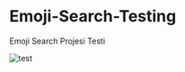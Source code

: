 # Emoji-Search-Testing
Emoji Search Projesi Testi


![test](https://user-images.githubusercontent.com/126778031/227743605-77cd4fe9-f9ff-4518-9666-91e45a308386.PNG)
